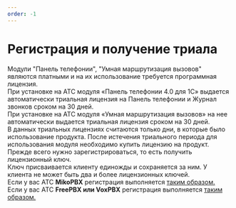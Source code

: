 ```yaml
---
order: -1
---
```


# Регистрация и получение триала

Модули "Панель телефонии", "Умная маршрутизация вызовов" являются платными и на их использование требуется программная лицензия.  
При установке на АТС модуля «Панель телефонии 4.0 для 1С» выдается автоматически триальная лицензия на Панель телефонии и Журнал звонков сроком на 30 дней.  
При установке на АТС модуля «Умная маршрутизация вызовов» на нее автоматически выдается триальная лицензия сроком на 30 дней.  
В данных триальных лицензиях считаются только дни, в которые было использование продукта.
После истечения триального периода для использования модуля необходимо купить лицензию на продукт. Прежде всего нужно зарегистрироваться, то есть получить лицензионный ключ.  
Ключ присваивается клиенту единожды и сохраняется за ним. У клиента не может быть два и более лицензионных ключей.  
Если у вас АТС **MikoPBX** регистрация выполняется <a href='/get-started/mikopbx#регистрация-в-marketplace' target="_blank">таким образом.</a>  
Если у вас АТС **FreePBX или VoxPBX** регистрация выполняется <a href='/get-started/freepbx#получение-лицензионного-ключа' target="_blank">таким образом.</a>  
<!--Если у вас АТС **Mango** пройдите регистрацию по инструкции ниже.

## Регистрация клиента на при работе с АТС Mango
### Если у вас нет лицензионного ключа.
1. Перейдите на страницу регистрации по ссылке
```html
http://127.0.0.1:8222/license/registration
```
<img class="miko-shadow img-zoomable"  
    src="/assets/registration/registraciya_mango_1.png"
    data-original="/assets/registration/registraciya_mango_1.png"
    srcset="/assets/registration/registraciya_mango_1_preview.png 1x, /assets/registration/registraciya_mango_1.png 2x" 
    alt="МИКО: Регистрация MikoPBX при использовании ВАТС Манго"
/>

2. Заполните поля формы регистрации и нажмите кнопку «**Зарегистрироваться**».
3. Для вас будет сгенерирован лицензионный ключ, который автоматически присваивается настраиваемому вами решению.
Перейдя на страницу лицензирования по ссылке
```html
http://127.0.0.1:8222/license
``` 
можно посмотреть присвоенный лицензионный ключ и сведения об имеющихся в нем лицензиях на продукты.

<img class="miko-shadow img-zoomable"  
    src="/assets/registration/registraciya_mango_2.png"
    data-original="/assets/registration/registraciya_mango_2.png"
    srcset="/assets/registration/registraciya_mango_2_preview.png 1x, /assets/registration/registraciya_mango_2.png 2x" 
    alt="МИКО: Регистрация MikoPBX при использовании ВАТС Манго"
/>  

4. Регистрация выполнена.
### Если у вас есть лицензионный ключ
В этом случае его нужно присвоить настраиваемому вами решению. Для этого:
1. Перейдите на страницу лицензирования по ссылке  
```html
http://127.0.0.1:8222/license
```
Пока ключ не присвоен, она будет иметь вид.

<img class="miko-shadow img-zoomable"  
    src="/assets/registration/registraciya_mango_3.png"
    data-original="/assets/registration/registraciya_mango_3.png"
    srcset="/assets/registration/registraciya_mango_3_preview.png 1x, /assets/registration/registraciya_mango_3.png 2x" 
    alt="МИКО: Присваивание лицензионного ключа MikoPBX при использовании ВАТС Манго"
/> 

2. Нажмите в ней на гиперссылку «**не указан**».

<img class="miko-shadow img-zoomable"  
    src="/assets/registration/registraciya_mango_4.png"
    data-original="/assets/registration/registraciya_mango_4.png"
    srcset="/assets/registration/registraciya_mango_4_preview.png 1x, /assets/registration/registraciya_mango_4.png 2x" 
    alt="МИКО: Присваивание лицензионного ключа MikoPBX при использовании ВАТС Манго"
/> 

3. После этого на <a href='http://127.0.0.1:8222/license' target="_blank">странице лицензирования.</a>

<img class="miko-shadow img-zoomable"  
    src="/assets/registration/registraciya_mango_2.png"
    data-original="/assets/registration/registraciya_mango_2.png"
    srcset="/assets/registration/registraciya_mango_2_preview.png 1x, /assets/registration/registraciya_mango_2.png 2x" 
    alt="МИКО: Регистрация MikoPBX при использовании ВАТС Манго"
/>-->